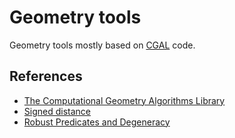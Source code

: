 # Geometry tools

Geometry tools mostly based on [CGAL](https://www.cgal.org/) code.

## References

- [The Computational Geometry Algorithms Library](https://www.cgal.org/)
- [Signed distance](https://en.wikipedia.org/wiki/Signed_distance_function)
- [Robust Predicates and Degeneracy](http://groups.csail.mit.edu/graphics/classes/6.838/S98/meetings/m12/pred/m12.html)
